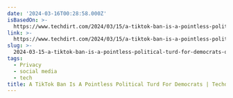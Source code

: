 ```yaml
---
date: '2024-03-16T00:28:58.000Z'
isBasedOn: >-
  https://www.techdirt.com/2024/03/15/a-tiktok-ban-is-a-pointless-political-turd-for-democrats/
link: >-
  https://www.techdirt.com/2024/03/15/a-tiktok-ban-is-a-pointless-political-turd-for-democrats/
slug: >-
  2024-03-15-a-tiktok-ban-is-a-pointless-political-turd-for-democrats-or-techdirt
tags:
  - Privacy
  - social media
  - tech
title: A TikTok Ban Is A Pointless Political Turd For Democrats | Techdirt
---
```


